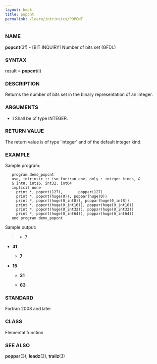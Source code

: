 ```yaml
---
layout: book
title: popcnt
permalink: /learn/intrinsics/POPCNT
---
```

### NAME

**popcnt**(3f) - \[BIT INQUIRY\] Number of bits set
(GFDL)

### SYNTAX

result = **popcnt**(i)

### DESCRIPTION

Returns the number of bits set in the binary representation of an
integer.

### ARGUMENTS

  - **I**
    Shall be of type INTEGER.

### RETURN VALUE

The return value is of type 'integer' and of the default integer kind.

### EXAMPLE

Sample program:

```
   program demo_popcnt
   use, intrinsic :: iso_fortran_env, only : integer_kinds, &
   & int8, int16, int32, int64
   implicit none
     print *, popcnt(127),       poppar(127)
     print *, popcnt(huge(0)), poppar(huge(0))
     print *, popcnt(huge(0_int8)), poppar(huge(0_int8))
     print *, popcnt(huge(0_int16)), poppar(huge(0_int16))
     print *, popcnt(huge(0_int32)), poppar(huge(0_int32))
     print *, popcnt(huge(0_int64)), poppar(huge(0_int64))
   end program demo_popcnt
```

Sample output:

>   - **7**

  - **31**

      - **7**

  - **15**

      - **31**

      - **63**

### STANDARD

Fortran 2008 and later

### CLASS

Elemental function 
### SEE ALSO

**poppar**(3), **leadz**(3), **trailz**(3)
